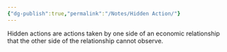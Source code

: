 ```yaml
---
{"dg-publish":true,"permalink":"/Notes/Hidden Action/"}
---
```



Hidden actions are actions taken by one side of an economic relationship that the other side of the relationship cannot observe.